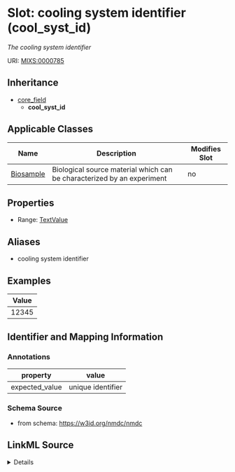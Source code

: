 # Slot: cooling system identifier (cool_syst_id)


_The cooling system identifier_



URI: [MIXS:0000785](https://w3id.org/mixs/0000785)




## Inheritance

* [core_field](core_field.md)
    * **cool_syst_id**





## Applicable Classes

| Name | Description | Modifies Slot |
| --- | --- | --- |
[Biosample](Biosample.md) | Biological source material which can be characterized by an experiment |  no  |







## Properties

* Range: [TextValue](TextValue.md)



## Aliases


* cooling system identifier




## Examples

| Value |
| --- |
| 12345 |

## Identifier and Mapping Information





### Annotations

| property | value |
| --- | --- |
| expected_value | unique identifier || occurrence | 1 |



### Schema Source


* from schema: https://w3id.org/nmdc/nmdc




## LinkML Source

<details>
```yaml
name: cool_syst_id
annotations:
  expected_value:
    tag: expected_value
    value: unique identifier
  occurrence:
    tag: occurrence
    value: '1'
description: The cooling system identifier
title: cooling system identifier
examples:
- value: '12345'
from_schema: https://w3id.org/nmdc/nmdc
aliases:
- cooling system identifier
rank: 1000
is_a: core field
slot_uri: MIXS:0000785
multivalued: false
alias: cool_syst_id
domain_of:
- Biosample
range: TextValue

```
</details>